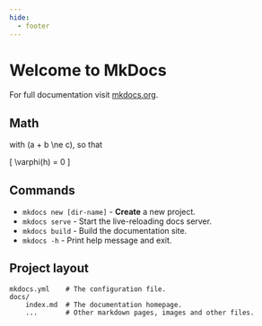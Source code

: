 ```yaml
---
hide:
  - footer
---
```


# Welcome to MkDocs

For full documentation visit [mkdocs.org](https://www.mkdocs.org).

## Math

with \(a + b \ne c\), so that

\[
\varphi(h) = 0
\]


## Commands

* `mkdocs new [dir-name]` - **Create** a new project.
* `mkdocs serve` - Start the live-reloading docs server.
* `mkdocs build` - Build the documentation site.
* `mkdocs -h` - Print help message and exit.

## Project layout

    mkdocs.yml    # The configuration file.
    docs/
        index.md  # The documentation homepage.
        ...       # Other markdown pages, images and other files.
